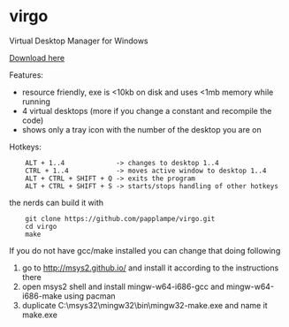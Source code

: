 virgo
=====
Virtual Desktop Manager for Windows

[Download here](https://github.com/papplampe/virgo/releases/download/v1.4/virgo.zip)

Features:
- resource friendly, exe is <10kb on disk and uses <1mb memory while running
- 4 virtual desktops (more if you change a constant and recompile the code)
- shows only a tray icon with the number of the desktop you are on

Hotkeys:

        ALT + 1..4             -> changes to desktop 1..4
        CTRL + 1..4            -> moves active window to desktop 1..4
        ALT + CTRL + SHIFT + Q -> exits the program
        ALT + CTRL + SHIFT + S -> starts/stops handling of other hotkeys

the nerds can build it with

        git clone https://github.com/papplampe/virgo.git
        cd virgo
        make

If you do not have gcc/make installed you can change that doing following

1. go to http://msys2.github.io/ and install it according to the instructions there
2. open msys2 shell and install mingw-w64-i686-gcc and mingw-w64-i686-make using pacman
3. duplicate C:\msys32\mingw32\bin\mingw32-make.exe and name it make.exe
